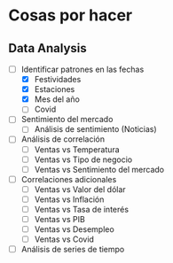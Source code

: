 # Cosas por hacer

## Data Analysis

- [ ] Identificar patrones en las fechas
  - [X] Festividades
  - [X] Estaciones
  - [X] Mes del año
  - [ ] Covid
- [ ] Sentimiento del mercado
  - [ ] Análisis de sentimiento (Noticias)
- [ ] Análisis de correlación
  - [ ] Ventas vs Temperatura
  - [ ] Ventas vs Tipo de negocio
  - [ ] Ventas vs Sentimiento del mercado
- [ ] Correlaciones adicionales
  - [ ] Ventas vs Valor del dólar
  - [ ] Ventas vs Inflación
  - [ ] Ventas vs Tasa de interés
  - [ ] Ventas vs PIB
  - [ ] Ventas vs Desempleo
  - [ ] Ventas vs Covid
- [ ] Análisis de series de tiempo
